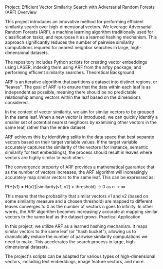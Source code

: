 Project: Efficient Vector Similarity Search with Adversarial Random Forests (ARF)
Overview

This project introduces an innovative method for performing efficient similarity search over high-dimensional vectors. We leverage Adversarial Random Forests (ARF), a machine learning algorithm traditionally used for classification tasks, and repurpose it as a learned hashing mechanism. This approach significantly reduces the number of pairwise similarity computations required for nearest neighbor searches in large, high-dimensional datasets.

The repository includes Python scripts for creating vector embeddings using LASER, indexing them using ARF from the arfpy package, and performing efficient similarity searches.
Theoretical Background

ARF is an iterative algorithm that partitions a dataset into distinct regions, or "leaves". The goal of ARF is to ensure that the data within each leaf is as independent as possible, meaning there should be no predictable relationship among vectors within the leaf based on the dimensions considered.

In the context of vector similarity, we aim for similar vectors to be grouped in the same leaf. When a new vector is introduced, we can quickly identify a smaller set of potential nearest neighbors by examining other vectors in the same leaf, rather than the entire dataset.

ARF achieves this by identifying splits in the data space that best separate vectors based on their target variable values. If the target variable accurately captures the similarity of the vectors (for instance, semantic similarity for text embeddings), the process should result in leaves where vectors are highly similar to each other.

The convergence property of ARF provides a mathematical guarantee that as the number of vectors increases, the ARF algorithm will increasingly accurately map similar vectors to the same leaf. This can be expressed as:

P(H(v1) ≠ H(v2)|similarity(v1, v2) > threshold) → 0 as n → ∞

This means that the probability that similar vectors v1 and v2 (based on some similarity measure and a chosen threshold) are mapped to different leaves converges to 0 as the number of vectors n goes to infinity. In other words, the ARF algorithm becomes increasingly accurate at mapping similar vectors to the same leaf as the dataset grows.
Practical Application

In this project, we utilize ARF as a learned hashing mechanism. It maps similar vectors to the same leaf (or "hash bucket"), allowing us to dramatically reduce the number of pairwise similarity computations we need to make. This accelerates the search process in large, high-dimensional datasets.

The project's scripts can be adapted for various types of high-dimensional vectors, including text embeddings, image feature vectors, and more.
